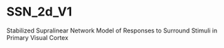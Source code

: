 # SSN_2d_V1
Stabilized Supralinear Network Model of Responses to Surround Stimuli in Primary Visual Cortex
